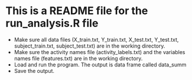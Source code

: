 # This is a README file for the run_analysis.R file
* Make sure all data files (X_train.txt, Y_train.txt, X_test.txt, Y_test.txt, subject_train.txt, subject_test.txt) are in the working directory.
* Make sure the activity names file (activity_labels.txt) and the variables names file (features.txt) are in the working directory.
* Load and run the program. The output is data frame called data_summ
* Save the output.
